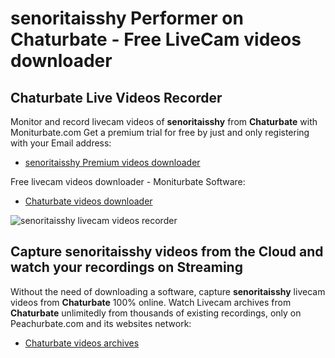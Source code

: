 # senoritaisshy Performer on Chaturbate - Free LiveCam videos downloader

## Chaturbate Live Videos Recorder

Monitor and record livecam videos of **senoritaisshy** from **Chaturbate** with Moniturbate.com
Get a premium trial for free by just and only registering with your Email address:
* [senoritaisshy Premium videos downloader](https://moniturbate.com/request-demo-licence-key.html)

Free livecam videos downloader - Moniturbate Software:
* [Chaturbate videos downloader](https://moniturbate.com/moniturbate-download-software.html)

![senoritaisshy livecam videos recorder](https://peachurnet.com/templates/moniturbate-software.png)


## Capture senoritaisshy videos from the Cloud and watch your recordings on Streaming

Without the need of downloading a software, capture **senoritaisshy** livecam videos from **Chaturbate** 100% online.
Watch Livecam archives from **Chaturbate** unlimitedly from thousands of existing recordings, only on Peachurbate.com and its websites network:
* [Chaturbate videos archives](https://peachurnet.com/)